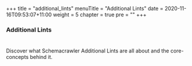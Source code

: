 +++
title = "additional_lints"
menuTitle = "Additional Lints"
date = 2020-11-16T09:53:07+11:00
weight = 5
chapter = true
pre = "<b></b>"
+++

### Additional Lints

# 

Discover what Schemacrawler Additional Lints are all about and the core-concepts behind it.